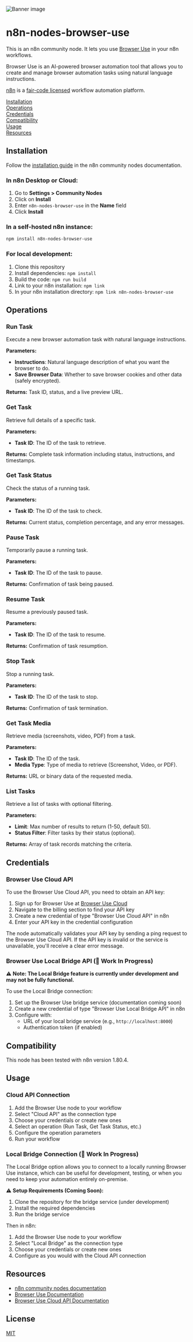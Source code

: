 ![Banner image](https://user-images.githubusercontent.com/10284570/173569848-c624317f-42b1-45a6-ab09-f0ea3c247648.png)

# n8n-nodes-browser-use

This is an n8n community node. It lets you use [Browser Use](https://browser-use.com) in your n8n workflows.

Browser Use is an AI-powered browser automation tool that allows you to create and manage browser automation tasks using natural language instructions.

[n8n](https://n8n.io/) is a [fair-code licensed](https://docs.n8n.io/reference/license/) workflow automation platform.

[Installation](#installation)  
[Operations](#operations)  
[Credentials](#credentials)  
[Compatibility](#compatibility)  
[Usage](#usage)  
[Resources](#resources)  

## Installation

Follow the [installation guide](https://docs.n8n.io/integrations/community-nodes/installation/) in the n8n community nodes documentation.

### In n8n Desktop or Cloud:

1. Go to **Settings > Community Nodes**
2. Click on **Install**
3. Enter `n8n-nodes-browser-use` in the **Name** field
4. Click **Install**

### In a self-hosted n8n instance:

```bash
npm install n8n-nodes-browser-use
```

### For local development:

1. Clone this repository
2. Install dependencies: `npm install` 
3. Build the code: `npm run build`
4. Link to your n8n installation: `npm link`
5. In your n8n installation directory: `npm link n8n-nodes-browser-use`

## Operations

### Run Task

Execute a new browser automation task with natural language instructions.

**Parameters:**
- **Instructions**: Natural language description of what you want the browser to do.
- **Save Browser Data**: Whether to save browser cookies and other data (safely encrypted).

**Returns:** Task ID, status, and a live preview URL.

### Get Task

Retrieve full details of a specific task.

**Parameters:**
- **Task ID**: The ID of the task to retrieve.

**Returns:** Complete task information including status, instructions, and timestamps.

### Get Task Status

Check the status of a running task.

**Parameters:**
- **Task ID**: The ID of the task to check.

**Returns:** Current status, completion percentage, and any error messages.

### Pause Task

Temporarily pause a running task.

**Parameters:**
- **Task ID**: The ID of the task to pause.

**Returns:** Confirmation of task being paused.

### Resume Task

Resume a previously paused task.

**Parameters:**
- **Task ID**: The ID of the task to resume.

**Returns:** Confirmation of task resumption.

### Stop Task

Stop a running task.

**Parameters:**
- **Task ID**: The ID of the task to stop.

**Returns:** Confirmation of task termination.

### Get Task Media

Retrieve media (screenshots, video, PDF) from a task.

**Parameters:**
- **Task ID**: The ID of the task.
- **Media Type**: Type of media to retrieve (Screenshot, Video, or PDF).

**Returns:** URL or binary data of the requested media.

### List Tasks

Retrieve a list of tasks with optional filtering.

**Parameters:**
- **Limit**: Max number of results to return (1-50, default 50).
- **Status Filter**: Filter tasks by their status (optional).

**Returns:** Array of task records matching the criteria.

## Credentials

### Browser Use Cloud API

To use the Browser Use Cloud API, you need to obtain an API key:

1. Sign up for Browser Use at [Browser Use Cloud](https://cloud.browser-use.com)
2. Navigate to the billing section to find your API key
3. Create a new credential of type "Browser Use Cloud API" in n8n
4. Enter your API key in the credential configuration

The node automatically validates your API key by sending a ping request to the Browser Use Cloud API. If the API key is invalid or the service is unavailable, you'll receive a clear error message.

### Browser Use Local Bridge API (🚧 Work In Progress)

⚠️ **Note: The Local Bridge feature is currently under development and may not be fully functional.**

To use the Local Bridge connection:

1. Set up the Browser Use bridge service (documentation coming soon)
2. Create a new credential of type "Browser Use Local Bridge API" in n8n
3. Configure with:
   - URL of your local bridge service (e.g., `http://localhost:8000`)
   - Authentication token (if enabled)

## Compatibility

This node has been tested with n8n version 1.80.4.

## Usage

### Cloud API Connection

1. Add the Browser Use node to your workflow
2. Select "Cloud API" as the connection type
3. Choose your credentials or create new ones
4. Select an operation (Run Task, Get Task Status, etc.)
5. Configure the operation parameters
6. Run your workflow

### Local Bridge Connection (🚧 Work In Progress)

The Local Bridge option allows you to connect to a locally running Browser Use instance, which can be useful for development, testing, or when you need to keep your automation entirely on-premise.

⚠️ **Setup Requirements (Coming Soon):**

1. Clone the repository for the bridge service (under development)
2. Install the required dependencies
3. Run the bridge service

Then in n8n:

1. Add the Browser Use node to your workflow
2. Select "Local Bridge" as the connection type
3. Choose your credentials or create new ones
4. Configure as you would with the Cloud API connection

## Resources

* [n8n community nodes documentation](https://docs.n8n.io/integrations/community-nodes/)
* [Browser Use Documentation](https://docs.browser-use.com)
* [Browser Use Cloud API Documentation](https://docs.browser-use.com/cloud/quickstart)

## License

[MIT](LICENSE.md)
